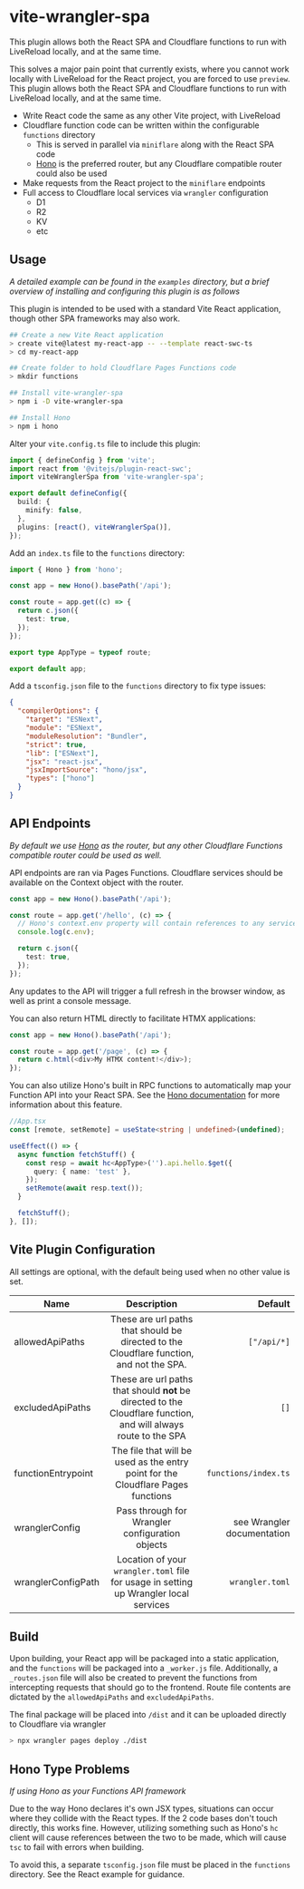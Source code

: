 # vite-wrangler-spa

This plugin allows both the React SPA and Cloudflare functions to run with LiveReload locally, and at the same time.

This solves a major pain point that currently exists, where you cannot work locally with LiveReload
for the React project, you are forced to use `preview`. This plugin allows both the React SPA and
Cloudflare functions to run with LiveReload locally, and at the same time.

- Write React code the same as any other Vite project, with LiveReload
- Cloudflare function code can be written within the configurable `functions` directory
  - This is served in parallel via `miniflare` along with the React SPA code
  - [Hono](https://hono.dev/top) is the preferred router, but any Cloudflare compatible router could also be used
- Make requests from the React project to the `miniflare` endpoints
- Full access to Cloudflare local services via `wrangler` configuration
  - D1
  - R2
  - KV
  - etc

## Usage

_A detailed example can be found in the `examples` directory, but a brief overview of installing and configuring this plugin is as follows_

This plugin is intended to be used with a standard Vite React application, though other SPA frameworks may also work.

```sh
## Create a new Vite React application
> create vite@latest my-react-app -- --template react-swc-ts
> cd my-react-app

## Create folder to hold Cloudflare Pages Functions code
> mkdir functions

## Install vite-wrangler-spa
> npm i -D vite-wrangler-spa

## Install Hono
> npm i hono
```

Alter your `vite.config.ts` file to include this plugin:

```ts
import { defineConfig } from 'vite';
import react from '@vitejs/plugin-react-swc';
import viteWranglerSpa from 'vite-wrangler-spa';

export default defineConfig({
  build: {
    minify: false,
  },
  plugins: [react(), viteWranglerSpa()],
});
```

Add an `index.ts` file to the `functions` directory:

```ts
import { Hono } from 'hono';

const app = new Hono().basePath('/api');

const route = app.get((c) => {
  return c.json({
    test: true,
  });
});

export type AppType = typeof route;

export default app;
```

Add a `tsconfig.json` file to the `functions` directory to fix type issues:

```json
{
  "compilerOptions": {
    "target": "ESNext",
    "module": "ESNext",
    "moduleResolution": "Bundler",
    "strict": true,
    "lib": ["ESNext"],
    "jsx": "react-jsx",
    "jsxImportSource": "hono/jsx",
    "types": ["hono"]
  }
}
```

## API Endpoints

_By default we use [Hono](https://hono.dev/top) as the router, but any other Cloudflare Functions compatible router could be used as well._

API endpoints are ran via Pages Functions. Cloudflare services should be available on the Context object with the router.

```ts
const app = new Hono().basePath('/api');

const route = app.get('/hello', (c) => {
  // Hono's context.env property will contain references to any services bound to the Pages
  console.log(c.env);

  return c.json({
    test: true,
  });
});
```

Any updates to the API will trigger a full refresh in the browser window, as well as print a console message.

You can also return HTML directly to facilitate HTMX applications:

```ts
const app = new Hono().basePath('/api');

const route = app.get('/page', (c) => {
  return c.html(<div>My HTMX content!</div>);
});
```

You can also utilize Hono's built in RPC functions to automatically map your Function API into your React SPA.
See the [Hono documentation](https://hono.dev/guides/rpc) for more information about this feature.

```ts
//App.tsx
const [remote, setRemote] = useState<string | undefined>(undefined);

useEffect(() => {
  async function fetchStuff() {
    const resp = await hc<AppType>('').api.hello.$get({
      query: { name: 'test' },
    });
    setRemote(await resp.text());
  }

  fetchStuff();
}, []);
```

## Vite Plugin Configuration

All settings are optional, with the default being used when no other value is set.

| Name               |                                                   Description                                                    |                    Default |
| ------------------ | :--------------------------------------------------------------------------------------------------------------: | -------------------------: |
| allowedApiPaths    |             These are url paths that should be directed to the Cloudflare function, and not the SPA.             |                `["/api/*]` |
| excludedApiPaths   | These are url paths that should **not** be directed to the Cloudflare function, and will always route to the SPA |                       `[]` |
| functionEntrypoint |                 The file that will be used as the entry point for the Cloudflare Pages functions                 |       `functions/index.ts` |
| wranglerConfig     |                                 Pass through for Wrangler configuration objects                                  | see Wrangler documentation |
| wranglerConfigPath |              Location of your `wrangler.toml` file for usage in setting up Wrangler local services               |            `wrangler.toml` |

## Build

Upon building, your React app will be packaged into a static application, and the `functions` will be
packaged into a `_worker.js` file. Additionally, a `_routes.json` file will also be created to prevent
the functions from intercepting requests that should go to the frontend. Route file contents are dictated by the
`allowedApiPaths` and `excludedApiPaths`.

The final package will be placed into `/dist` and it can be uploaded directly to Cloudflare via wrangler

```sh
> npx wrangler pages deploy ./dist
```

## Hono Type Problems

_If using Hono as your Functions API framework_

Due to the way Hono declares it's own JSX types, situations can occur where they collide with the React types.
If the 2 code bases don't touch directly, this works fine. However, utilizing something such as Hono's `hc` client
will cause references between the two to be made, which will cause `tsc` to fail with errors when building.

To avoid this, a separate `tsconfig.json` file must be placed in the `functions` directory. See the React example for guidance.
